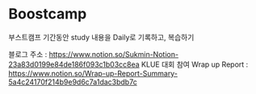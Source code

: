 # Boostcamp

부스트캠프 기간동안 study 내용을 Daily로 기록하고, 복습하기 

블로그 주소 : https://www.notion.so/Sukmin-Notion-23a83d0199e84de186f093c1b03cc8ea
KLUE 대회 참여 Wrap up Report : https://www.notion.so/Wrap-up-Report-Summary-5a4c24170f214b9e9d6c7a1dac3bdb7c
